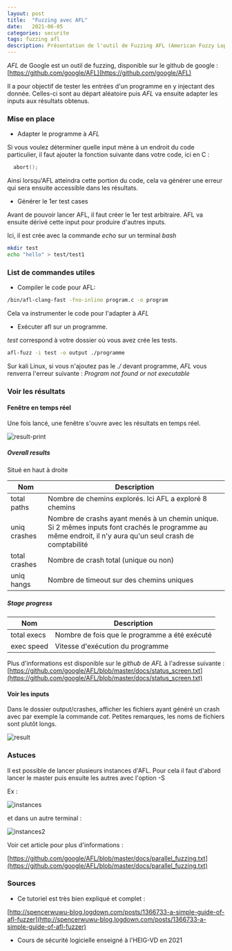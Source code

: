 ```yaml
---
layout: post
title:  "Fuzzing avec AFL"
date:   2021-06-05 
categories: securite
tags: fuzzing afl
description: Présentation de l'outil de Fuzzing AFL (American Fuzzy Lop)
---
```

*AFL*  de Google est un outil de fuzzing, disponible sur le github de google : [https://github.com/google/AFL](https://github.com/google/AFL)

Il a pour objectif de tester les entrées d'un programme en y injectant des donnée. Celles-ci sont au départ aléatoire puis *AFL* va ensuite adapter les inputs aux résultats obtenus.

### Mise en place

- Adapter le programme à *AFL* 

Si vous voulez déterminer quelle input mène à un endroit du code particulier, il faut ajouter la fonction suivante dans votre code, ici en C :   

```c
  abort();
```

Ainsi lorsqu'AFL atteindra cette portion du code, cela va générer une erreur qui sera ensuite accessible dans les résultats.



- Générer le 1er test cases

Avant de pouvoir lancer AFL, il faut créer le 1er test arbitraire. AFL va ensuite dérivé cette input pour produire d'autres inputs.

Ici, il est crée avec la commande *echo* sur un terminal *bash*

```bash
mkdir test
echo "hello" > test/test1
```



### List de commandes utiles

- Compiler le code pour AFL:


```bash
/bin/afl-clang-fast -fno-inline program.c -o program
```

Cela va instrumenter le code pour l'adapter à *AFL*



- Exécuter afl sur un programme.

*test* correspond à votre dossier où vous avez crée les tests.

```bash
afl-fuzz -i test -o output ./programme
```

Sur kali Linux, si vous n'ajoutez pas le *./* devant programme, *AFL* vous renverra l'erreur suivante : *Program  not found or not executable* 



### Voir les résultats

#### Fenêtre en temps réel

Une fois lancé, une fenêtre s'ouvre avec les résultats en temps réel.

![result-print]({{site.url_complet}}/assets/article/outil-securite/afl-fuzzing/result-print.png)

##### Overall results 

Situé en haut à droite

| Nom           | Description                                                  |
| ------------- | ------------------------------------------------------------ |
| total paths   | Nombre de chemins explorés. Ici AFL a exploré 8 chemins      |
| uniq crashes  | Nombre de crashs ayant menés à un chemin unique. Si 2 mêmes inputs font crachés le programme au même endroit, il n'y aura qu'un seul crash de comptabilité |
| total crashes | Nombre de crash total (unique ou non)                        |
| uniq hangs    | Nombre de timeout sur des chemins uniques                    |

##### Stage progress

| Nom         | Description                                   |
| ----------- | --------------------------------------------- |
| total execs | Nombre de fois que le programme a été exécuté |
| exec speed  | Vitesse d'exécution du programme              |



Plus d'informations est disponible sur le *github* de *AFL* à l'adresse suivante : [https://github.com/google/AFL/blob/master/docs/status_screen.txt](https://github.com/google/AFL/blob/master/docs/status_screen.txt)



#### Voir les inputs

Dans le dossier output/crashes, afficher les fichiers ayant généré un crash avec par exemple la commande *cat*. Petites remarques, les noms de fichiers sont plutôt longs.

![result]({{site.url_complet}}\assets\article\outil-securite\afl-fuzzing\result.PNG)



### Astuces

Il est possible de lancer plusieurs instances d'AFL. Pour cela il faut d'abord lancer le master puis ensuite les autres avec l'option -S

Ex :

![instances]({{site.url_complet}}\assets\article\outil-securite\afl-fuzzing\instances.png)



et dans un autre terminal :

![instances2]({{site.url_complet}}\assets\article\outil-securite\afl-fuzzing\instances2.png)

Voir cet article pour plus d'informations :

[https://github.com/google/AFL/blob/master/docs/parallel_fuzzing.txt](https://github.com/google/AFL/blob/master/docs/parallel_fuzzing.txt)

### Sources

- Ce tutoriel est très bien expliqué et complet :

[http://spencerwuwu-blog.logdown.com/posts/1366733-a-simple-guide-of-afl-fuzzer](http://spencerwuwu-blog.logdown.com/posts/1366733-a-simple-guide-of-afl-fuzzer)

- Cours de sécurité logicielle enseigné à l'HEIG-VD en 2021